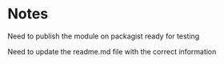 # Notes

Need to publish the module on packagist ready for testing

Need to update the readme.md file with the correct information

